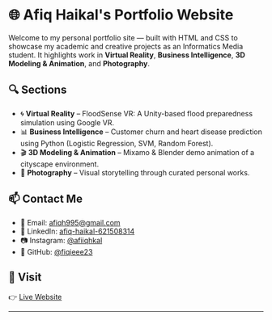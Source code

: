 # 🌐 Afiq Haikal's Portfolio Website

Welcome to my personal portfolio site — built with HTML and CSS to showcase my academic and creative projects as an Informatics Media student. It highlights work in **Virtual Reality**, **Business Intelligence**, **3D Modeling & Animation**, and **Photography**.

## 🔍 Sections

- 🌀 **Virtual Reality** – FloodSense VR: A Unity-based flood preparedness simulation using Google VR.
- 📊 **Business Intelligence** – Customer churn and heart disease prediction using Python (Logistic Regression, SVM, Random Forest).
- 🎬 **3D Modeling & Animation** – Mixamo & Blender demo animation of a cityscape environment.
- 📸 **Photography** – Visual storytelling through curated personal works.

## 📫 Contact Me

- 📧 Email: [afiqh995@gmail.com](mailto:afiqh995@gmail.com)
- 💼 LinkedIn: [afiq-haikal-621508314](https://www.linkedin.com/in/afiq-haikal-621508314/)
- 📷 Instagram: [@afiiqhkal](https://www.instagram.com/afiiqhkal/)
- 🐙 GitHub: [@fiqieee23](https://github.com/fiqieee23)

## 🔗 Visit

👉 [Live Website](https://fiqieee23.github.io)

---

